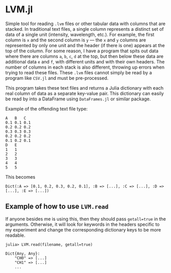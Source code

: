 # LVM.jl

Simple tool for reading `.lvm` files or other tabular data with columns that are stacked. In traditional text files, a single column represents a distinct set of data of a single unit (intensity, wavelength, etc.). For example, the first column is `x` and the second column is `y` &mdash; the `x` and `y` columns are represented by only one unit and the header (if there is one) appears at the top of the column. For some reason, I have a program that spits out data where there are columns `a`, `b`, `c`, `d` at the top, but then below these data are additional data `e` and `f`, with different units and with their own headers. The number of columns in each stack is also different, throwing up errors when trying to read these files. These `.lvm` files cannot simply be read by a program like `CSV.jl` and must be pre-processed.

This program takes these text files and returns a Julia dictionary with each real column of data as a separate key-value pair. This dictionary can easily be read by into a DataFrame using `DataFrames.jl` or similar package.

Example of the offending text file type:

```
A   B   C
0.1 0.1 0.1
0.2 0.2 0.2
0.3 0.3 0.3
0.2 0.2 0.2
0.1 0.2 0.1
D   E
1   1
2   2
3   3
4   4
5   5
```

This becomes

```
Dict(:A => [0.1, 0.2, 0.3, 0.2, 0.1], :B => [...], :C => [...], :D => [...], :E => [...])
```

## Example of how to use `LVM.read`

If anyone besides me is using this, then they should pass `getall=true` in the arguments.
Otherwise, it will look for keywords in the headers specific to my experiment and change the
corresponding dictionary keys to be more readable.

```
julia> LVM.read(filename, getall=true)

Dict{Any, Any}:
    "CH0" => [...]
    "CH1" => [...]
    ...
```